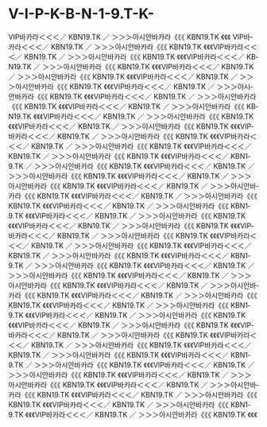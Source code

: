 V-I-P-K-B-N-1-9.T-K-
====================

V­I­P­바­카­라＜＜＜／  K­B­N­1­9.T­K ／ ＞＞＞아­시­안­바­카­라《《《  K­B­N­1­9.T­K   《《《   V­I­P­바­카­라＜＜＜／  K­B­N­1­9.T­K ／ ＞＞＞아­시­안­바­카­라《《《  K­B­N­1­9.T­K   《《《V­I­P­바­카­라＜＜＜／  K­B­N­1­9.T­K ／ ＞＞＞아­시­안­바­카­라《《《  K­B­N­1­9.T­K   《《《V­I­P­바­카­라＜＜＜／  K­B­N­1­9.T­K ／ ＞＞＞아­시­안­바­카­라《《《  K­B­N­1­9.T­K   《《《V­I­P­바­카­라＜＜＜／  K­B­N­1­9.T­K ／ ＞＞＞아­시­안­바­카­라《《《  K­B­N­1­9.T­K   《《《V­I­P­바­카­라＜＜＜／  K­B­N­1­9.T­K ／ ＞＞＞아­시­안­바­카­라《《《  K­B­N­1­9.T­K   《《《V­I­P­바­카­라＜＜＜／  K­B­N­1­9.T­K ／ ＞＞＞아­시­안­바­카­라《《《  K­B­N­1­9.T­K   《《《V­I­P­바­카­라＜＜＜／  K­B­N­1­9.T­K ／ ＞＞＞아­시­안­바­카­라《《《  K­B­N­1­9.T­K   《《《V­I­P­바­카­라＜＜＜／  K­B­N­1­9.T­K ／ ＞＞＞아­시­안­바­카­라《《《  K­B­N­1­9.T­K   《《《V­I­P­바­카­라＜＜＜／  K­B­N­1­9.T­K ／ ＞＞＞아­시­안­바­카­라《《《  K­B­N­1­9.T­K   《《《V­I­P­바­카­라＜＜＜／  K­B­N­1­9.T­K ／ ＞＞＞아­시­안­바­카­라《《《  K­B­N­1­9.T­K   《《《V­I­P­바­카­라＜＜＜／  K­B­N­1­9.T­K ／ ＞＞＞아­시­안­바­카­라《《《  K­B­N­1­9.T­K   《《《V­I­P­바­카­라＜＜＜／  K­B­N­1­9.T­K ／ ＞＞＞아­시­안­바­카­라《《《  K­B­N­1­9.T­K   《《《V­I­P­바­카­라＜＜＜／  K­B­N­1­9.T­K ／ ＞＞＞아­시­안­바­카­라《《《  K­B­N­1­9.T­K   《《《V­I­P­바­카­라＜＜＜／  K­B­N­1­9.T­K ／ ＞＞＞아­시­안­바­카­라《《《  K­B­N­1­9.T­K   《《《V­I­P­바­카­라＜＜＜／  K­B­N­1­9.T­K ／ ＞＞＞아­시­안­바­카­라《《《  K­B­N­1­9.T­K   《《《V­I­P­바­카­라＜＜＜／  K­B­N­1­9.T­K ／ ＞＞＞아­시­안­바­카­라《《《  K­B­N­1­9.T­K   《《《V­I­P­바­카­라＜＜＜／  K­B­N­1­9.T­K ／ ＞＞＞아­시­안­바­카­라《《《  K­B­N­1­9.T­K   《《《V­I­P­바­카­라＜＜＜／  K­B­N­1­9.T­K ／ ＞＞＞아­시­안­바­카­라《《《  K­B­N­1­9.T­K   《《《V­I­P­바­카­라＜＜＜／  K­B­N­1­9.T­K ／ ＞＞＞아­시­안­바­카­라《《《  K­B­N­1­9.T­K   《《《V­I­P­바­카­라＜＜＜／  K­B­N­1­9.T­K ／ ＞＞＞아­시­안­바­카­라《《《  K­B­N­1­9.T­K   《《《V­I­P­바­카­라＜＜＜／  K­B­N­1­9.T­K ／ ＞＞＞아­시­안­바­카­라《《《  K­B­N­1­9.T­K   《《《V­I­P­바­카­라＜＜＜／  K­B­N­1­9.T­K ／ ＞＞＞아­시­안­바­카­라《《《  K­B­N­1­9.T­K   《《《V­I­P­바­카­라＜＜＜／  K­B­N­1­9.T­K ／ ＞＞＞아­시­안­바­카­라《《《  K­B­N­1­9.T­K   《《《V­I­P­바­카­라＜＜＜／  K­B­N­1­9.T­K ／ ＞＞＞아­시­안­바­카­라《《《  K­B­N­1­9.T­K   《《《V­I­P­바­카­라＜＜＜／  K­B­N­1­9.T­K ／ ＞＞＞아­시­안­바­카­라《《《  K­B­N­1­9.T­K   《《《V­I­P­바­카­라＜＜＜／  K­B­N­1­9.T­K ／ ＞＞＞아­시­안­바­카­라《《《  K­B­N­1­9.T­K   《《《V­I­P­바­카­라＜＜＜／  K­B­N­1­9.T­K ／ ＞＞＞아­시­안­바­카­라《《《  K­B­N­1­9.T­K   《《《V­I­P­바­카­라＜＜＜／  K­B­N­1­9.T­K ／ ＞＞＞아­시­안­바­카­라《《《  K­B­N­1­9.T­K   《《《V­I­P­바­카­라＜＜＜／  K­B­N­1­9.T­K ／ ＞＞＞아­시­안­바­카­라《《《  K­B­N­1­9.T­K   《《《V­I­P­바­카­라＜＜＜／  K­B­N­1­9.T­K ／ ＞＞＞아­시­안­바­카­라《《《  K­B­N­1­9.T­K   《《《V­I­P­바­카­라＜＜＜／  K­B­N­1­9.T­K ／ ＞＞＞아­시­안­바­카­라《《《  K­B­N­1­9.T­K   《《《V­I­P­바­카­라＜＜＜／  K­B­N­1­9.T­K ／ ＞＞＞아­시­안­바­카­라《《《  K­B­N­1­9.T­K   《《《V­I­P­바­카­라＜＜＜／  K­B­N­1­9.T­K ／ ＞＞＞아­시­안­바­카­라《《《  K­B­N­1­9.T­K   《《《V­I­P­바­카­라＜＜＜／  K­B­N­1­9.T­K ／ ＞＞＞아­시­안­바­카­라《《《  K­B­N­1­9.T­K   《《《V­I­P­바­카­라＜＜＜／  K­B­N­1­9.T­K ／ ＞＞＞아­시­안­바­카­라《《《  K­B­N­1­9.T­K   《《《V­I­P­바­카­라＜＜＜／  K­B­N­1­9.T­K ／ ＞＞＞아­시­안­바­카­라《《《  K­B­N­1­9.T­K   《《《V­I­P­바­카­라＜＜＜／  K­B­N­1­9.T­K ／ ＞＞＞아­시­안­바­카­라《《《  K­B­N­1­9.T­K   《《《V­I­P­바­카­라＜＜＜／  K­B­N­1­9.T­K ／ ＞＞＞아­시­안­바­카­라《《《  K­B­N­1­9.T­K   《《《V­I­P­바­카­라＜＜＜／  K­B­N­1­9.T­K ／ ＞＞＞아­시­안­바­카­라《《《  K­B­N­1­9.T­K   《《《V­I­P­바­카­라＜＜＜／  K­B­N­1­9.T­K ／ ＞＞＞아­시­안­바­카­라《《《  K­B­N­1­9.T­K   《《《V­I­P­바­카­라＜＜＜／  K­B­N­1­9.T­K ／ ＞＞＞아­시­안­바­카­라《《《  K­B­N­1­9.T­K   《《《V­I­P­바­카­라＜＜＜／  K­B­N­1­9.T­K ／ ＞＞＞아­시­안­바­카­라《《《  K­B­N­1­9.T­K   《《《
